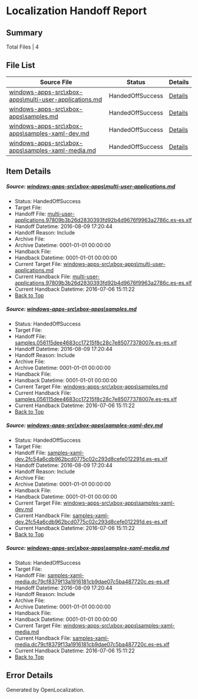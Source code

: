 # <a name='report-top'></a> Localization Handoff Report

## Summary
 Total Files | 4

## File List
 Source File | Status | Details 
 ----------- | ------ | ------- 
 [windows-apps-src\xbox-apps\multi-user-applications.md](https://github.com/Microsoft/windows-apps/blob/c10c00c4e1282630f7447cb443121c479ddc4f4d/windows-apps-src/xbox-apps/multi-user-applications.md) | HandedOffSuccess | [Details](#031d64168092ef2a62df27b30d7c9a119adc51dc8051)
 [windows-apps-src\xbox-apps\samples.md](https://github.com/Microsoft/windows-apps/blob/cee28021caddaf017b32e9bbce3fa31f3f77f4f7/windows-apps-src/xbox-apps/samples.md) | HandedOffSuccess | [Details](#21aeb9ed928d0a0e9676245e86617cd24d5e32578055)
 [windows-apps-src\xbox-apps\samples-xaml-dev.md](https://github.com/Microsoft/windows-apps/blob/0c1ba9b0180570195e53da3aaa88745a68fad0cd/windows-apps-src/xbox-apps/samples-xaml-dev.md) | HandedOffSuccess | [Details](#aa98a820c22a0a31568aa68358f51c414516e83d8053)
 [windows-apps-src\xbox-apps\samples-xaml-media.md](https://github.com/Microsoft/windows-apps/blob/a53e39e14ff497b0b0e914a2df6a8cb8217b27c6/windows-apps-src/xbox-apps/samples-xaml-media.md) | HandedOffSuccess | [Details](#387732c923f67fec75ce3944cc05d39224892db48054)

## Item Details
##### <a name='031d64168092ef2a62df27b30d7c9a119adc51dc8051'></a> Source: [windows-apps-src\xbox-apps\multi-user-applications.md](https://github.com/Microsoft/windows-apps/blob/c10c00c4e1282630f7447cb443121c479ddc4f4d/windows-apps-src/xbox-apps/multi-user-applications.md)
* Status: HandedOffSuccess
* Target File: 
* Handoff File: [multi-user-applications.97809b3b26d2830393fd92b4d9676f9963a2786c.es-es.xlf](https://github.com/Microsoft/WDG.handoff/blob/6fb021ac48b7cba139ff97896b3f393b74e7691c/ol-handoff/Microsoft/windows-apps.es-es/master/multi-user-applications.97809b3b26d2830393fd92b4d9676f9963a2786c.es-es.xlf)
* Handoff Datetime: 2016-08-09 17:20:44
* Handoff Reason: Include
* Archive File: 
* Archive Datetime: 0001-01-01 00:00:00
* Handback File: 
* Handback Datetime: 0001-01-01 00:00:00
* Current Target File: [windows-apps-src\xbox-apps\multi-user-applications.md](https://github.com/Microsoft/windows-apps.es-es/blob/e53f454bc4c461b2434c3387589e28a597068263/windows-apps-src/xbox-apps/multi-user-applications.md)
* Current Handback File: [multi-user-applications.97809b3b26d2830393fd92b4d9676f9963a2786c.es-es.xlf](https://github.com/Microsoft/WDG.handback/blob/45ea58b222954eb601000ff83302f042237b5a2e/ol-handback/Microsoft/windows-apps.es-es/master/multi-user-applications.97809b3b26d2830393fd92b4d9676f9963a2786c.es-es.xlf)
* Current Handback Datetime: 2016-07-06 15:11:22
* [Back to Top](#report-top)

##### <a name='21aeb9ed928d0a0e9676245e86617cd24d5e32578055'></a> Source: [windows-apps-src\xbox-apps\samples.md](https://github.com/Microsoft/windows-apps/blob/cee28021caddaf017b32e9bbce3fa31f3f77f4f7/windows-apps-src/xbox-apps/samples.md)
* Status: HandedOffSuccess
* Target File: 
* Handoff File: [samples.056115dee4683cc17215f8c28c7e85077378007e.es-es.xlf](https://github.com/Microsoft/WDG.handoff/blob/6fb021ac48b7cba139ff97896b3f393b74e7691c/ol-handoff/Microsoft/windows-apps.es-es/master/samples.056115dee4683cc17215f8c28c7e85077378007e.es-es.xlf)
* Handoff Datetime: 2016-08-09 17:20:44
* Handoff Reason: Include
* Archive File: 
* Archive Datetime: 0001-01-01 00:00:00
* Handback File: 
* Handback Datetime: 0001-01-01 00:00:00
* Current Target File: [windows-apps-src\xbox-apps\samples.md](https://github.com/Microsoft/windows-apps.es-es/blob/e53f454bc4c461b2434c3387589e28a597068263/windows-apps-src/xbox-apps/samples.md)
* Current Handback File: [samples.056115dee4683cc17215f8c28c7e85077378007e.es-es.xlf](https://github.com/Microsoft/WDG.handback/blob/45ea58b222954eb601000ff83302f042237b5a2e/ol-handback/Microsoft/windows-apps.es-es/master/samples.056115dee4683cc17215f8c28c7e85077378007e.es-es.xlf)
* Current Handback Datetime: 2016-07-06 15:11:22
* [Back to Top](#report-top)

##### <a name='aa98a820c22a0a31568aa68358f51c414516e83d8053'></a> Source: [windows-apps-src\xbox-apps\samples-xaml-dev.md](https://github.com/Microsoft/windows-apps/blob/0c1ba9b0180570195e53da3aaa88745a68fad0cd/windows-apps-src/xbox-apps/samples-xaml-dev.md)
* Status: HandedOffSuccess
* Target File: 
* Handoff File: [samples-xaml-dev.2fc54a6cdb962bcd0775c02c293d8cefe012291d.es-es.xlf](https://github.com/Microsoft/WDG.handoff/blob/6fb021ac48b7cba139ff97896b3f393b74e7691c/ol-handoff/Microsoft/windows-apps.es-es/master/samples-xaml-dev.2fc54a6cdb962bcd0775c02c293d8cefe012291d.es-es.xlf)
* Handoff Datetime: 2016-08-09 17:20:44
* Handoff Reason: Include
* Archive File: 
* Archive Datetime: 0001-01-01 00:00:00
* Handback File: 
* Handback Datetime: 0001-01-01 00:00:00
* Current Target File: [windows-apps-src\xbox-apps\samples-xaml-dev.md](https://github.com/Microsoft/windows-apps.es-es/blob/e53f454bc4c461b2434c3387589e28a597068263/windows-apps-src/xbox-apps/samples-xaml-dev.md)
* Current Handback File: [samples-xaml-dev.2fc54a6cdb962bcd0775c02c293d8cefe012291d.es-es.xlf](https://github.com/Microsoft/WDG.handback/blob/45ea58b222954eb601000ff83302f042237b5a2e/ol-handback/Microsoft/windows-apps.es-es/master/samples-xaml-dev.2fc54a6cdb962bcd0775c02c293d8cefe012291d.es-es.xlf)
* Current Handback Datetime: 2016-07-06 15:11:22
* [Back to Top](#report-top)

##### <a name='387732c923f67fec75ce3944cc05d39224892db48054'></a> Source: [windows-apps-src\xbox-apps\samples-xaml-media.md](https://github.com/Microsoft/windows-apps/blob/a53e39e14ff497b0b0e914a2df6a8cb8217b27c6/windows-apps-src/xbox-apps/samples-xaml-media.md)
* Status: HandedOffSuccess
* Target File: 
* Handoff File: [samples-xaml-media.dc79cf8379f13a1916181cb9dae07c5ba487720c.es-es.xlf](https://github.com/Microsoft/WDG.handoff/blob/6fb021ac48b7cba139ff97896b3f393b74e7691c/ol-handoff/Microsoft/windows-apps.es-es/master/samples-xaml-media.dc79cf8379f13a1916181cb9dae07c5ba487720c.es-es.xlf)
* Handoff Datetime: 2016-08-09 17:20:44
* Handoff Reason: Include
* Archive File: 
* Archive Datetime: 0001-01-01 00:00:00
* Handback File: 
* Handback Datetime: 0001-01-01 00:00:00
* Current Target File: [windows-apps-src\xbox-apps\samples-xaml-media.md](https://github.com/Microsoft/windows-apps.es-es/blob/e53f454bc4c461b2434c3387589e28a597068263/windows-apps-src/xbox-apps/samples-xaml-media.md)
* Current Handback File: [samples-xaml-media.dc79cf8379f13a1916181cb9dae07c5ba487720c.es-es.xlf](https://github.com/Microsoft/WDG.handback/blob/45ea58b222954eb601000ff83302f042237b5a2e/ol-handback/Microsoft/windows-apps.es-es/master/samples-xaml-media.dc79cf8379f13a1916181cb9dae07c5ba487720c.es-es.xlf)
* Current Handback Datetime: 2016-07-06 15:11:22
* [Back to Top](#report-top)


## Error Details

Generated by OpenLocalization.
